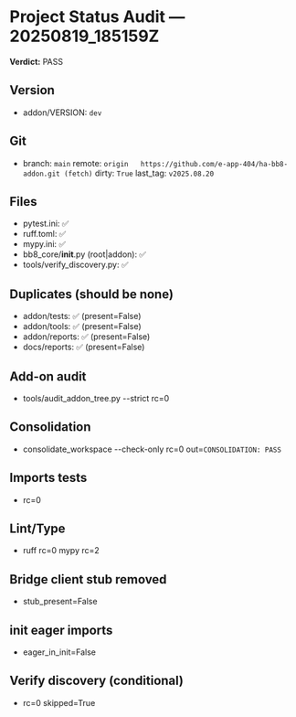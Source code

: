 # Project Status Audit — 20250819_185159Z
**Verdict:** PASS

## Version
- addon/VERSION: `dev`

## Git
- branch: `main`  remote: `origin	https://github.com/e-app-404/ha-bb8-addon.git (fetch)`  dirty: `True`  last_tag: `v2025.08.20`

## Files
- pytest.ini: ✅
- ruff.toml: ✅
- mypy.ini: ✅
- bb8_core/__init__.py (root|addon): ✅
- tools/verify_discovery.py: ✅

## Duplicates (should be none)
- addon/tests: ✅ (present=False)
- addon/tools: ✅ (present=False)
- addon/reports: ✅ (present=False)
- docs/reports: ✅ (present=False)

## Add-on audit
- tools/audit_addon_tree.py --strict rc=0

## Consolidation
- consolidate_workspace --check-only rc=0 out=`CONSOLIDATION: PASS`

## Imports tests
- rc=0

## Lint/Type
- ruff rc=0  mypy rc=2

## Bridge client stub removed
- stub_present=False

## __init__ eager imports
- eager_in_init=False

## Verify discovery (conditional)
- rc=0 skipped=True